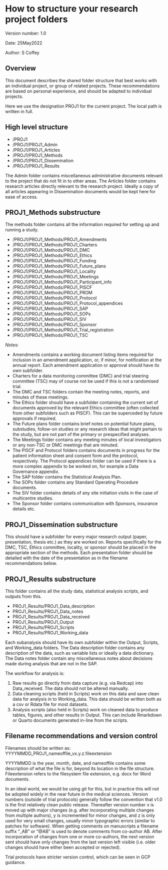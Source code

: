 # How to structure your research project folders

Version number: 1.0

Date: 25May2022

Author: S Coffey

## Overview

This document describes the shared folder structure that best works with an individual project, or group of related projects. These recommendations are based on personal experience, and should be adapted to individual projects.

Here we use the designation PROJ1 for the current project. The local path is written in full.


## High level structure


+ /PROJ1
+ /PROJ1/PROJ1\_Admin
+ /PROJ1/PROJ1\_Articles
+ /PROJ1/PROJ1\_Methods
+ /PROJ1/PROJ1\_Dissemination
+ /PROJ1/PROJ1\_Results

The Admin folder contains miscellaneous administrative documents relevant to the project that do not fit in to other areas. The Articles folder contains research articles directly relevant to the research project. Ideally a copy of all articles appearing in Dissemination documents would be kept here for ease of access.

## PROJ1\_Methods substructure
The methods folder contains all the information required for setting up and running a study.

+ /PROJ1/PROJ1\_Methods/PROJ1\_Amendments
+ /PROJ1/PROJ1\_Methods/PROJ1\_Charters
+ /PROJ1/PROJ1\_Methods/PROJ1\_DMC
+ /PROJ1/PROJ1\_Methods/PROJ1\_Ethics
+ /PROJ1/PROJ1\_Methods/PROJ1\_Funding
+ /PROJ1/PROJ1\_Methods/PROJ1\_Future\_plans
+ /PROJ1/PROJ1\_Methods/PROJ1\_Locality
+ /PROJ1/PROJ1\_Methods/PROJ1\_Meetings
+ /PROJ1/PROJ1\_Methods/PROJ1\_Participant\_info
+ /PROJ1/PROJ1\_Methods/PROJ1\_PISCF
+ /PROJ1/PROJ1\_Methods/PROJ1\_PROM
+ /PROJ1/PROJ1\_Methods/PROJ1\_Protocol
+ /PROJ1/PROJ1\_Methods/PROJ1\_Protocol\_appendices
+ /PROJ1/PROJ1\_Methods/PROJ1\_SAP
+ /PROJ1/PROJ1\_Methods/PROJ1\_SOPs
+ /PROJ1/PROJ1\_Methods/PROJ1\_SIV
+ /PROJ1/PROJ1\_Methods/PROJ1\_Sponsor
+ /PROJ1/PROJ1\_Methods/PROJ1\_Trial\_registration
+ /PROJ1/PROJ1\_Methods/PROJ1\_TSC

_Notes:_ 

+ Amendments contains a working document listing items required for inclusion in an amendment application, or, if minor, for notification at the annual report. Each amendment application or approval should have its own subfolder.
+ Charters for a data monitoring committee (DMC) and trial steering committee (TSC) may of course not be used if this is not a randomised trial.
+ The DMC and TSC folders contain the meeting notes, reports, and minutes of these meetings.
+ The Ethics folder should have a subfolder containing the current set of documents approved by the relevant Ethics committee (often collected from other subfolders such as PISCF). This can be superceded by future approvals if required.
+ The Future plans folder contains brief notes on potential future plans, substudies, follow-on studies or any research ideas that might pertain to the study, but are not part of the primary or prespecified analyses.
+ The Meetings folder contains any meeting minutes of local investigators or any non-TSC or DMC meetings that are minuted.
+ The PISCF and Protocol folders contains documents in progress for the patient information sheet and consent form and the protocol, respectively. The Protocol appendices folder can be used if there is a more complex appendix to be worked on, for example a Data Governance appendix.
+ The SAP folder contains the Statistical Analysis Plan.
+ The SOPs folder contains any Standard Operating Procedure documents.
+ The SIV folder contains details of any site initiation visits in the case of multicentre studies.
+ The Sponsor folder contains communication with Sponsors, insurance details etc.


## PROJ1\_Dissemination substructure
This should have a subfolder for every major research output (paper, presentation, thesis etc.) as they are worked on. Reports specifically for the DMC, TSC, Ethics committee, locality, or sponsor should be placed in the appropriate section of the methods. Each presentation folder should be detailed with the date of the presentation as in the filename recommendations below.

## PROJ1\_Results substructure
This folder contains all the study data, statistical analysis scripts, and outputs from this.

+ PROJ1\_Results/PROJ1\_Data\_description
+ PROJ1\_Results/PROJ1\_Data\_notes
+ PROJ1\_Results/PROJ1\_Data\_received
+ PROJ1\_Results/PROJ1\_Output
+ PROJ1\_Results/PROJ1\_Scripts
+ PROJ1\_Results/PROJ1\_Working\_data

Each subanalysis should have its own subfolder within the Output, Scripts, and Working\_data folders.
The Data description folder contains any description of the data, such as variable lists or ideally a data dictionary. The Data notes folder contain any miscellaneous notes about decisions made during analysis that are not in the SAP.

The workflow for analysis is:

1.	Raw results go directly from data capture (e.g. via Redcap) into Data\_received. The data should not be altered manually.
2.	Data cleaning scripts (held in Scripts) work on this data and save clean data for analysis in to Working\_data. This data should be written both as a csv or Rdata file for most datasets.
3.	Analysis scripts (also held in Scripts) work on cleaned data to produce tables, figures, and other results in Output. This can include Rmarkdown or Quarto documents generated in-line from the scripts.


## Filename recommendations and version control
Filenames should be written as:
YYYYMMDD\_PROJ1\_nameoffile\_vx.y.z.fileextension

YYYYMMDD is the year, month, date, and nameoffile contains some description of what the file is for, beyond its location in the file structure. Fileextension refers to the filesystem file extension, e.g. docx for Word documents.

In an ideal world, we would be using git for this, but in practice this will not be adopted widely in the near future in the medical sciences. Version numbers (outside of trial protocols) generally follow the convention that v1.0 is the first relatively clean public release. Thereafter version number x is moved up with major changes (e.g. after incorporating multiple changes from multiple authors), y is incremented for minor changes, and z is only used for very small changes, usually minor typographic errors (similar to patches for software). When getting comments on manuscripts a filename suffix “\_AB” or “@AB” is used to denote comments from co-author AB. After incorporation of changes from one or more co-authors, the next version sent should have only changes from the last version left visible (i.e. older changes should have either been accepted or rejected). 

Trial protocols have stricter version control, which can be seen in GCP guidance.
